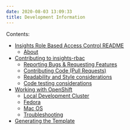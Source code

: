```yaml
---
date: 2020-08-03 13:09:33
title: Development Information
---
```

<div id="development-information" class="section">


<div class="toctree-wrapper compound">

<span class="caption-text"> Contents: </span>

  - [Insights Role Based Access Control README](../README/)
      - [About](../README/#about)
  - [Contributing to insights-rbac](../CONTRIBUTING/)
      - [Reporting Bugs & Requesting
        Features](../CONTRIBUTING/#reporting-bugs-requesting-features)
      - [Contributing Code (Pull
        Requests)](../CONTRIBUTING/#contributing-code-pull-requests)
      - [Readability and Style
        considerations](../CONTRIBUTING/#readability-and-style-considerations)
      - [Code testing
        considerations](../CONTRIBUTING/#code-testing-considerations)
  - [Working with OpenShift](../openshift/)
      - [Local Development
        Cluster](../openshift/#local-development-cluster)
      - [Fedora](../openshift/#fedora)
      - [Mac OS](../openshift/#mac-os)
      - [Troubleshooting](../openshift/#troubleshooting)
  - [Generating the Template](../openshift/#generating-the-template)

</div>

</div>